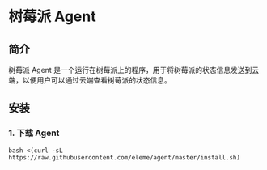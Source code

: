 # 树莓派 Agent

## 简介

树莓派 Agent 是一个运行在树莓派上的程序，用于将树莓派的状态信息发送到云端，以便用户可以通过云端查看树莓派的状态信息。

## 安装

### 1. 下载 Agent

```shell
bash <(curl -sL https://raw.githubusercontent.com/eleme/agent/master/install.sh)
```

